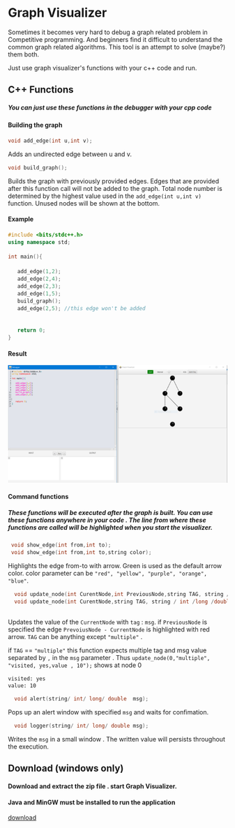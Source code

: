 # Graph Visualizer

Sometimes it becomes very hard to debug a graph related problem in Competitive programming. And beginners find it difficult to understand the common graph related algorithms. This tool is an attempt to solve (maybe?) them both.

Just use graph visualizer's functions with your c++ code and run.    

## C++ Functions 
##### You can just use these functions in the debugger with your cpp code  
#### Building the graph
```c++
void add_edge(int u,int v);
```
Adds an undirected edge between u and v.
```c++
void build_graph();
```
Builds the graph with previously provided edges. Edges that are provided after this 
function call will not be added to the graph. Total node number is determined by the highest value used in the ``add_edge(int u,int v)`` function. Unused nodes will be shown at the bottom. 
#### Example
```c++
#include <bits/stdc++.h>
using namespace std;

int main(){

   add_edge(1,2);
   add_edge(2,4);
   add_edge(2,3);
   add_edge(1,5);
   build_graph();
   add_edge(2,5); //this edge won't be added


   return 0;
}

``` 
#### Result
![Result Image](https://github.com/faridul-reja/GraphVisualizer/blob/master/download/example1.PNG)

#### Command functions
##### These functions will be executed after the graph is built. You can use these functions anywhere in your code . The line from where these functions are called will be highlighted when you start the visualizer.
```c++
 void show_edge(int from,int to);
 void show_edge(int from,int to,string color);
```
Highlights the edge from-to with arrow. Green is used as the default arrow color. color parameter can be `"red", "yellow", "purple", "orange", "blue"`. 
```c++
  void update_node(int CurentNode,int PreviousNode,string TAG, string / int /long /double msg);
  void update_node(int CurentNode,string TAG, string / int /long /double msg);
  
```
Updates the value of the `CurrentNode` with `tag` : `msg`. if `PreviousNode` is specified the edge `PrevoiusNode - CurrentNode` is highlighted with red arrow. `TAG` can be anything except `"multiple"` . 

if `TAG` == `"multiple"` this function expects multiple tag and msg value separated by `,` in the `msg` parameter . Thus ``update_node(0,"multiple", "visited, yes,value , 10");`` shows at node 0 

```
visited: yes 
value: 10
```


```c++
  void alert(string/ int/ long/ double  msg);
```
Pops up an alert window with specified `msg` and waits for confimation.
```c++
  void logger(string/ int/ long/ double msg);
```
Writes the `msg` in a small window . The written value will persists throughout the execution.
## Download (windows only)
#### Download and extract the zip file . start Graph Visualizer. 

#### Java and MinGW must be installed to run the application
[download](https://github.com/faridul-reja/GraphVisualizer/raw/master/download/GraphVisualizer.zip)
